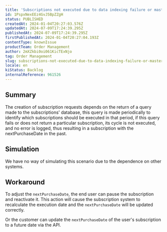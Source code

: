 ```yaml
---
title: 'Subscriptions not executed due to data indexing failure or masterdata query failure'
id: 1PspxNexEEz4GvJ5BpZZgH
status: PUBLISHED
createdAt: 2024-01-04T20:27:03.576Z
updatedAt: 2024-07-09T17:24:39.295Z
publishedAt: 2024-07-09T17:24:39.295Z
firstPublishedAt: 2024-01-04T20:27:04.193Z
contentType: knownIssue
productTeam: Order Management
author: 2mXZkbi0oi061KicTExNjo
tag: Order Management
slug: subscriptions-not-executed-due-to-data-indexing-failure-or-masterdata-query-failure
locale: en
kiStatus: Backlog
internalReference: 961526
---
```


## Summary


The creation of subscription requests depends on the return of a query made to the subscriptions' database, this query is made periodically to identify which subscriptions should be executed in that period, if this query fails or does not return a particular subscription, its cycle is not executed, and no error is logged, thus resulting in a subscription with the nextPurchaseDate in the past.


##

## Simulation


We have no way of simulating this scenario due to the dependence on other systems.


##

## Workaround


To adjust the `nextPurchaseDate`, the end user can pause the subscription and reactivate it. This action will cause the subscription system to recalculate the execution date and the `nextPurchaseDate` will be updated correctly.

Or the customer can update the `nextPurchaseDate` of the user's subscription to a future date via the API.






